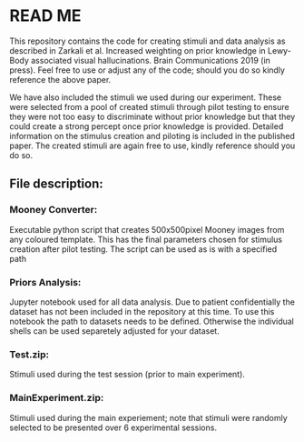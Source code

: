 # READ ME

This repository contains the code for creating stimuli and data analysis as described in Zarkali et al. Increased weighting on prior knowledge in Lewy-Body associated visual hallucinations. Brain Communications 2019 (in press). 
Feel free to use or adjust any of the code; should you do so kindly reference the above paper.

We have also included the stimuli we used during our experiment. These were selected from a pool of created stimuli through pilot testing to ensure they were not too easy to discriminate without prior knowledge but that they could create a strong percept once prior knowledge is provided. Detailed information on the stimulus creation and piloting is included in the published paper. 
The created stimuli are again free to use, kindly reference should you do so.


## File description:


### Mooney Converter:
Executable python script that creates 500x500pixel Mooney images from any coloured template. 
This has the final parameters chosen for stimulus creation after pilot testing.
The script can be used as is with a specified path 

### Priors Analysis: 
Jupyter notebook used for all data analysis. 
Due to patient confidentially the dataset has not been included in the repository at this time. 
To use this notebook the path to datasets needs to be defined. 
Otherwise the individual shells can be used separetely adjusted for your dataset.

### Test.zip:
Stimuli used during the test session (prior to main experiment).

### MainExperiment.zip:
Stimuli used during the main experiement; note that stimuli were randomly selected to be presented over 6 experimental sessions.
